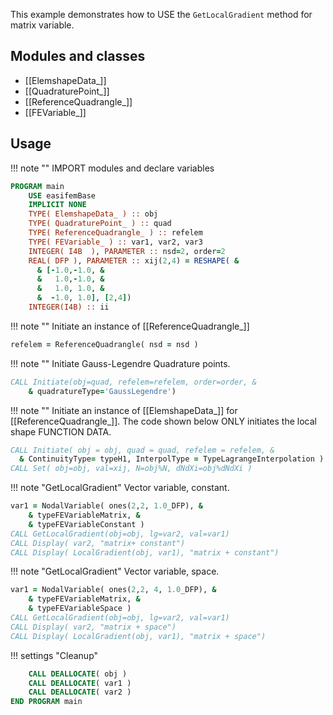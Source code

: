 This example demonstrates how to USE the `GetLocalGradient` method for matrix variable.

## Modules and classes

- [[ElemshapeData_]]
- [[QuadraturePoint_]]
- [[ReferenceQuadrangle_]]
- [[FEVariable_]]

## Usage

!!! note ""
IMPORT modules and declare variables

```fortran
PROGRAM main
    USE easifemBase
    IMPLICIT NONE
    TYPE( ElemshapeData_ ) :: obj
    TYPE( QuadraturePoint_ ) :: quad
    TYPE( ReferenceQuadrangle_ ) :: refelem
    TYPE( FEVariable_ ) :: var1, var2, var3
    INTEGER( I4B  ), PARAMETER :: nsd=2, order=2
    REAL( DFP ), PARAMETER :: xij(2,4) = RESHAPE( &
      & [-1.0,-1.0, &
      &   1.0,-1.0, &
      &   1.0, 1.0, &
      &  -1.0, 1.0], [2,4])
    INTEGER(I4B) :: ii
```

!!! note ""
Initiate an instance of [[ReferenceQuadrangle_]]

```fortran
refelem = ReferenceQuadrangle( nsd = nsd )
```

!!! note ""
Initiate Gauss-Legendre Quadrature points.

```fortran
CALL Initiate(obj=quad, refelem=refelem, order=order, &
    & quadratureType='GaussLegendre')
```

!!! note ""
Initiate an instance of [[ElemshapeData_]] for [[ReferenceQuadrangle_]]. The code shown below ONLY initiates the local shape FUNCTION DATA.

```fortran
CALL Initiate( obj = obj, quad = quad, refelem = refelem, &
  & ContinuityType= typeH1, InterpolType = TypeLagrangeInterpolation )
CALL Set( obj=obj, val=xij, N=obj%N, dNdXi=obj%dNdXi )
```

!!! note "GetLocalGradient"
Vector variable, constant.

```fortran
var1 = NodalVariable( ones(2,2, 1.0_DFP), &
    & typeFEVariableMatrix, &
    & typeFEVariableConstant )
CALL GetLocalGradient(obj=obj, lg=var2, val=var1)
CALL Display( var2, "matrix+ constant")
CALL Display( LocalGradient(obj, var1), "matrix + constant")
```

!!! note "GetLocalGradient"
Vector variable, space.

```fortran
var1 = NodalVariable( ones(2,2, 4, 1.0_DFP), &
    & typeFEVariableMatrix, &
    & typeFEVariableSpace )
CALL GetLocalGradient(obj=obj, lg=var2, val=var1)
CALL Display( var2, "matrix + space")
CALL Display( LocalGradient(obj, var1), "matrix + space")
```

!!! settings "Cleanup"

```fortran
    CALL DEALLOCATE( obj )
    CALL DEALLOCATE( var1 )
    CALL DEALLOCATE( var2 )
END PROGRAM main
```
